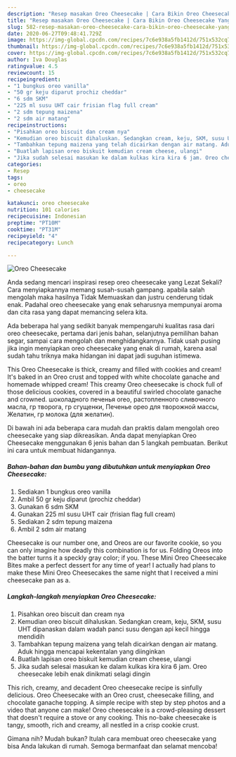 ```yaml
---
description: "Resep masakan Oreo Cheesecake | Cara Bikin Oreo Cheesecake Yang Menggugah Selera"
title: "Resep masakan Oreo Cheesecake | Cara Bikin Oreo Cheesecake Yang Menggugah Selera"
slug: 582-resep-masakan-oreo-cheesecake-cara-bikin-oreo-cheesecake-yang-menggugah-selera
date: 2020-06-27T09:48:41.729Z
image: https://img-global.cpcdn.com/recipes/7c6e938a5fb1412d/751x532cq70/oreo-cheesecake-foto-resep-utama.jpg
thumbnail: https://img-global.cpcdn.com/recipes/7c6e938a5fb1412d/751x532cq70/oreo-cheesecake-foto-resep-utama.jpg
cover: https://img-global.cpcdn.com/recipes/7c6e938a5fb1412d/751x532cq70/oreo-cheesecake-foto-resep-utama.jpg
author: Iva Douglas
ratingvalue: 4.5
reviewcount: 15
recipeingredient:
- "1 bungkus oreo vanilla"
- "50 gr keju diparut prochiz cheddar"
- "6 sdm SKM"
- "225 ml susu UHT cair frisian flag full cream"
- "2 sdm tepung maizena"
- "2 sdm air matang"
recipeinstructions:
- "Pisahkan oreo biscuit dan cream nya"
- "Kemudian oreo biscuit dihaluskan. Sedangkan cream, keju, SKM, susu UHT dipanaskan dalam wadah panci susu dengan api kecil hingga mendidih"
- "Tambahkan tepung maizena yang telah dicairkan dengan air matang. Aduk hingga mencapai kekentalan yang diinginkan"
- "Buatlah lapisan oreo biskuit kemudian cream cheese, ulangi"
- "Jika sudah selesai masukan ke dalam kulkas kira kira 6 jam. Oreo cheesecake lebih enak dinikmati selagi dingin"
categories:
- Resep
tags:
- oreo
- cheesecake

katakunci: oreo cheesecake 
nutrition: 101 calories
recipecuisine: Indonesian
preptime: "PT10M"
cooktime: "PT31M"
recipeyield: "4"
recipecategory: Lunch

---
```



![Oreo Cheesecake](https://img-global.cpcdn.com/recipes/7c6e938a5fb1412d/751x532cq70/oreo-cheesecake-foto-resep-utama.jpg)

Anda sedang mencari inspirasi resep oreo cheesecake yang Lezat Sekali? Cara menyiapkannya memang susah-susah gampang. apabila salah mengolah maka hasilnya Tidak Memuaskan dan justru cenderung tidak enak. Padahal oreo cheesecake yang enak seharusnya mempunyai aroma dan cita rasa yang dapat memancing selera kita.

Ada beberapa hal yang sedikit banyak mempengaruhi kualitas rasa dari oreo cheesecake, pertama dari jenis bahan, selanjutnya pemilihan bahan segar, sampai cara mengolah dan menghidangkannya. Tidak usah pusing jika ingin menyiapkan oreo cheesecake yang enak di rumah, karena asal sudah tahu triknya maka hidangan ini dapat jadi suguhan istimewa.

This Oreo Cheesecake is thick, creamy and filled with cookies and cream! It&#39;s baked in an Oreo crust and topped with white chocolate ganache and homemade whipped cream! This creamy Oreo cheesecake is chock full of those delicious cookies, covered in a beautiful swirled chocolate ganache and crowned. шоколадного печенья oreo, растопленного сливочного масла, гр творога, гр сгущенки, Печенье орео для творожной массы, Желатин, гр молока (для желатин).


Di bawah ini ada beberapa cara mudah dan praktis dalam mengolah oreo cheesecake yang siap dikreasikan. Anda dapat menyiapkan Oreo Cheesecake menggunakan 6 jenis bahan dan 5 langkah pembuatan. Berikut ini cara untuk membuat hidangannya.

<!--inarticleads1-->

##### Bahan-bahan dan bumbu yang dibutuhkan untuk menyiapkan Oreo Cheesecake:

1. Sediakan 1 bungkus oreo vanilla
1. Ambil 50 gr keju diparut (prochiz cheddar)
1. Gunakan 6 sdm SKM
1. Gunakan 225 ml susu UHT cair (frisian flag full cream)
1. Sediakan 2 sdm tepung maizena
1. Ambil 2 sdm air matang


Cheesecake is our number one, and Oreos are our favorite cookie, so you can only imagine how deadly this combination is for us. Folding Oreos into the batter turns it a speckly gray color; if you. These Mini Oreo Cheesecake Bites make a perfect dessert for any time of year! I actually had plans to make these Mini Oreo Cheesecakes the same night that I received a mini cheesecake pan as a. 

<!--inarticleads2-->

##### Langkah-langkah menyiapkan Oreo Cheesecake:

1. Pisahkan oreo biscuit dan cream nya
1. Kemudian oreo biscuit dihaluskan. Sedangkan cream, keju, SKM, susu UHT dipanaskan dalam wadah panci susu dengan api kecil hingga mendidih
1. Tambahkan tepung maizena yang telah dicairkan dengan air matang. Aduk hingga mencapai kekentalan yang diinginkan
1. Buatlah lapisan oreo biskuit kemudian cream cheese, ulangi
1. Jika sudah selesai masukan ke dalam kulkas kira kira 6 jam. Oreo cheesecake lebih enak dinikmati selagi dingin


This rich, creamy, and decadent Oreo cheesecake recipe is sinfully delicious. Oreo Cheesecake with an Oreo crust, cheesecake filling, and chocolate ganache topping. A simple recipe with step by step photos and a video that anyone can make! Oreo cheesecake is a crowd-pleasing dessert that doesn&#39;t require a stove or any cooking. This no-bake cheesecake is tangy, smooth, rich and creamy, all nestled in a crisp cookie crust. 

Gimana nih? Mudah bukan? Itulah cara membuat oreo cheesecake yang bisa Anda lakukan di rumah. Semoga bermanfaat dan selamat mencoba!
